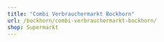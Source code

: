 ```yaml
---
title: "Combi Verbrauchermarkt Bockhorn"
url: /bockhorn/combi-verbrauchermarkt-bockhorn/
shop: Supermarkt
---
```

